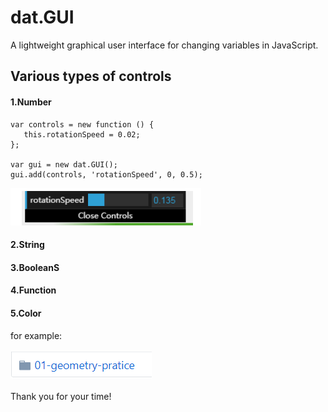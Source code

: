 dat.GUI
===

A lightweight graphical user interface for changing variables in JavaScript.

Various types of controls
---

#### 1.Number
```
var controls = new function () {
   this.rotationSpeed = 0.02;
};

var gui = new dat.GUI();
gui.add(controls, 'rotationSpeed', 0, 0.5);

```
![](https://github.com/CherryTomato1225/DAT505-GitHub/blob/master/session2/03-HowToCopyCase/textures/RS.png)

#### 2.String

#### 3.BooleanS

#### 4.Function

#### 5.Color
for example:<br>
<br>
![](https://github.com/CherryTomato1225/DAT505-GitHub/blob/master/session2/03-HowToCopyCase/textures/example.png)
<br>
<br>
Thank you for your time!
